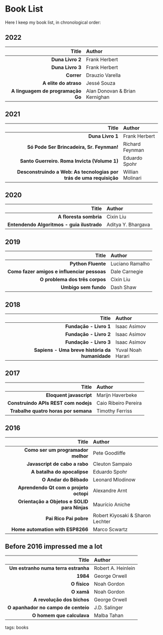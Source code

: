 # Book List

Here I keep my book list, in chronological order:

## 2022

| Title                              | Author                          |
| ---:                               | :---                            |
| **Duna Livro 2**                   | Frank Herbert                   |
| **Duna Livro 3**                   | Frank Herbert                   |
| **Correr**                         | Drauzio Varella                 |
| **A elite do atraso**              | Jessé Souza                     |
| **A linguagem de programação Go**  | Alan Donovan \& Brian Kernighan |

## 2021

| Title                                                               | Author           |
| ---:                                                                | :---             |
| **Duna Livro 1**                                                    | Frank Herbert    |
| **Só Pode Ser Brincadeira, Sr. Feynman!**                           | Richard Feynman  |
| **Santo Guerreiro. Roma Invicta (Volume 1)**                        | Eduardo Spohr    |
| **Desconstruindo a Web: As tecnologias por trás de uma requisição** | Willian Molinari |

## 2020

| Title                                      | Author             |
| ---:                                       | :---               |
| **A floresta sombria**                     | Cixin Liu          |
| **Entendendo Algoritmos - guia ilustrado** | Aditya Y. Bhargava |

## 2019

| Title                                       | Author          |
| ---:                                        | :---            |
| **Python Fluente**                          | Luciano Ramalho |
| **Como fazer amigos e influenciar pessoas** | Dale Carnegie   |
| **O problema dos três corpos**              | Cixin Liu       |
| **Umbigo sem fundo**                        | Dash Shaw       |

## 2018

| Title                                          | Author            |
| ---:                                           | :---              |
| **Fundação - Livro 1**                         | Isaac Asimov      |
| **Fundação - Livro 2**                         | Isaac Asimov      |
| **Fundação - Livro 3**                         | Isaac Asimov      |
| **Sapiens - Uma breve história da humanidade** | Yuval Noah Harari |

## 2017

| Title                                | Author               |
| ---:                                 | :---                 |
| **Eloquent javascript**              | Marijn Haverbeke     |
| **Construindo APIs REST com nodejs** | Caio Ribeiro Pereira |
| **Trabalhe quatro horas por semana** | Timothy Ferriss      |

## 2016

| Title                                        | Author                            |
| ---:                                         | :---                              |
| **Como ser um programador melhor**           | Pete Goodliffe                    |
| **Javascript de cabo a rabo**                | Cleuton Sampaio                   |
| **A batalha do apocalipse**                  | Eduardo Spohr                     |
| **O Andar do Bêbado**                        | Leonard Mlodinow                  |
| **Aprendendo Qt com o projeto octopi**       | Alexandre Arnt                    |
| **Orientação a Objetos e SOLID para Ninjas** | Maurício Aniche                   |
| **Pai Rico Pai pobre**                       | Robert Kiyosaki \& Sharon Lechter |
| **Home automation with ESP8266**             | Marco Scwartz                     |

## Before 2016 impressed me a lot

| Title                               | Author             |
| ---:                                | :---               |
| **Um estranho numa terra estranha** | Robert A. Heinlein |
| **1984**                            | George Orwell      |
| **O físico**                        | Noah Gordon        |
| **O xamã**                          | Noah Gordon        |
| **A revolução dos bichos**          | George Orwell      |
| **O apanhador no campo de centeio** | J.D. Salinger      |
| **O homem que calculava**           | Malba Tahan        |

tags: books